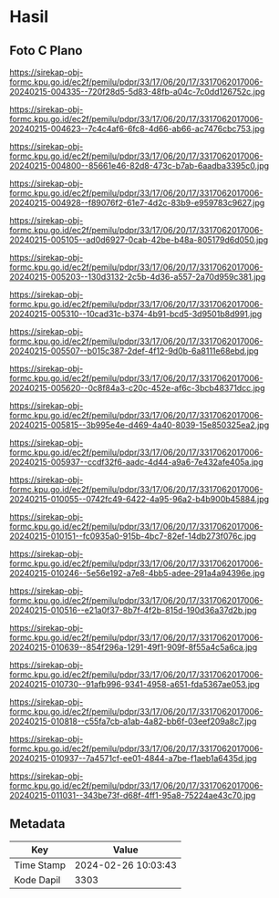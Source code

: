 # Hasil

## Foto C Plano

https://sirekap-obj-formc.kpu.go.id/ec2f/pemilu/pdpr/33/17/06/20/17/3317062017006-20240215-004335--720f28d5-5d83-48fb-a04c-7c0dd126752c.jpg

https://sirekap-obj-formc.kpu.go.id/ec2f/pemilu/pdpr/33/17/06/20/17/3317062017006-20240215-004623--7c4c4af6-6fc8-4d66-ab66-ac7476cbc753.jpg

https://sirekap-obj-formc.kpu.go.id/ec2f/pemilu/pdpr/33/17/06/20/17/3317062017006-20240215-004800--85661e46-82d8-473c-b7ab-6aadba3395c0.jpg

https://sirekap-obj-formc.kpu.go.id/ec2f/pemilu/pdpr/33/17/06/20/17/3317062017006-20240215-004928--f89076f2-61e7-4d2c-83b9-e959783c9627.jpg

https://sirekap-obj-formc.kpu.go.id/ec2f/pemilu/pdpr/33/17/06/20/17/3317062017006-20240215-005105--ad0d6927-0cab-42be-b48a-805179d6d050.jpg

https://sirekap-obj-formc.kpu.go.id/ec2f/pemilu/pdpr/33/17/06/20/17/3317062017006-20240215-005203--130d3132-2c5b-4d36-a557-2a70d959c381.jpg

https://sirekap-obj-formc.kpu.go.id/ec2f/pemilu/pdpr/33/17/06/20/17/3317062017006-20240215-005310--10cad31c-b374-4b91-bcd5-3d9501b8d991.jpg

https://sirekap-obj-formc.kpu.go.id/ec2f/pemilu/pdpr/33/17/06/20/17/3317062017006-20240215-005507--b015c387-2def-4f12-9d0b-6a8111e68ebd.jpg

https://sirekap-obj-formc.kpu.go.id/ec2f/pemilu/pdpr/33/17/06/20/17/3317062017006-20240215-005620--0c8f84a3-c20c-452e-af6c-3bcb48371dcc.jpg

https://sirekap-obj-formc.kpu.go.id/ec2f/pemilu/pdpr/33/17/06/20/17/3317062017006-20240215-005815--3b995e4e-d469-4a40-8039-15e850325ea2.jpg

https://sirekap-obj-formc.kpu.go.id/ec2f/pemilu/pdpr/33/17/06/20/17/3317062017006-20240215-005937--ccdf32f6-aadc-4d44-a9a6-7e432afe405a.jpg

https://sirekap-obj-formc.kpu.go.id/ec2f/pemilu/pdpr/33/17/06/20/17/3317062017006-20240215-010055--0742fc49-6422-4a95-96a2-b4b900b45884.jpg

https://sirekap-obj-formc.kpu.go.id/ec2f/pemilu/pdpr/33/17/06/20/17/3317062017006-20240215-010151--fc0935a0-915b-4bc7-82ef-14db273f076c.jpg

https://sirekap-obj-formc.kpu.go.id/ec2f/pemilu/pdpr/33/17/06/20/17/3317062017006-20240215-010246--5e56e192-a7e8-4bb5-adee-291a4a94396e.jpg

https://sirekap-obj-formc.kpu.go.id/ec2f/pemilu/pdpr/33/17/06/20/17/3317062017006-20240215-010516--e21a0f37-8b7f-4f2b-815d-190d36a37d2b.jpg

https://sirekap-obj-formc.kpu.go.id/ec2f/pemilu/pdpr/33/17/06/20/17/3317062017006-20240215-010639--854f296a-1291-49f1-909f-8f55a4c5a6ca.jpg

https://sirekap-obj-formc.kpu.go.id/ec2f/pemilu/pdpr/33/17/06/20/17/3317062017006-20240215-010730--91afb996-9341-4958-a651-fda5367ae053.jpg

https://sirekap-obj-formc.kpu.go.id/ec2f/pemilu/pdpr/33/17/06/20/17/3317062017006-20240215-010818--c55fa7cb-a1ab-4a82-bb6f-03eef209a8c7.jpg

https://sirekap-obj-formc.kpu.go.id/ec2f/pemilu/pdpr/33/17/06/20/17/3317062017006-20240215-010937--7a4571cf-ee01-4844-a7be-f1aeb1a6435d.jpg

https://sirekap-obj-formc.kpu.go.id/ec2f/pemilu/pdpr/33/17/06/20/17/3317062017006-20240215-011031--343be73f-d68f-4ff1-95a8-75224ae43c70.jpg


## Metadata

| Key        | Value               |
| ---------- | ------------------- |
| Time Stamp | 2024-02-26 10:03:43 |
| Kode Dapil | 3303                |



